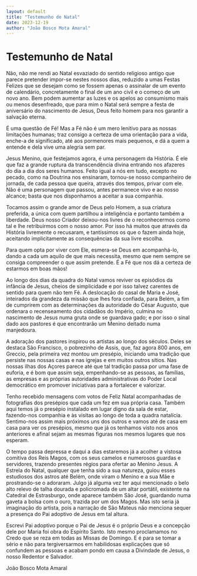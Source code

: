 ```yaml
---
layout: default
title: "Testemunho de Natal"
date: 2023-12-19
author: "João Bosco Mota Amaral"
---
```

# Testemunho de Natal

Não, não me rendi ao Natal esvaziado do sentido religioso antigo que parece pretender impor-se nestes nossos dias, reduzido a umas Festas Felizes que se desejam como se fossem apenas o assinalar de um evento de calendário, concretamente o final de um ano civil e o começo de um novo ano. Bem podem aumentar as luzes e os apelos ao consumismo mais ou menos desenfreado, que para mim o Natal será sempre a festa de aniversário do nascimento de Jesus, Deus feito homem para nos garantir a salvação eterna.

É uma questão de Fé! Mas a Fé não é um mero lenitivo para as nossas limitações humanas; traz consigo a certeza de uma orientação para a vida, enche-a de significado, até aos pormenores mais pequenos, e dá a quem a entende e dela vive uma alegria sem par.

Jesus Menino, que festejamos agora, é uma personagem da História. É ele que faz a grande ruptura da transcendência divina entrando nos afazeres do dia a dia dos seres humanos. Feito igual a nós em tudo, excepto no pecado, como na Doutrina nos ensinaram, tornou-se nosso companheiro de jornada, de cada pessoa que queira, através dos tempos, privar com ele. Não é uma personagem que passou, antes permanece vivo e ao nosso alcance; basta que nos disponhamos a aceitar a sua companhia.

Tocamos assim o grande amor de Deus pelo Homem, a sua criatura preferida, a única com quem partilhou a inteligência e portanto também a liberdade. Deus nosso Criador deixou-nos livres de o reconhecermos como tal e lhe retribuirmos com o nosso amor. Por isso há muitos que através da História livremente o recusaram, e tantíssimos os que o fazem ainda hoje, aceitando implicitamente as consequências da sua livre escolha.

Para quem opta por viver com Ele, esmera-se Deus em acompanhá-lo, dando a cada um aquilo de que mais necessita, mesmo que nem sempre se consiga compreender o que assim pretende. É a Fé que nos dá a certeza de estarmos em boas mãos!

Ao longo dos dias da quadra do Natal vamos reviver os episódios da infância de Jesus, cheios de simplicidade e por isso talvez carentes de sentido para quem não tem Fé. A deslocação do casal de Maria e José, inteirados da grandeza da missão que lhes fora confiada, para Belém, a fim de cumprirem com as determinações da autoridade do César Augusto, que ordenara o recenseamento dos cidadãos do Império, culmina no nascimento de Jesus numa gruta onde se guardava gado; e por isso o sinal dado aos pastores é que encontrarão um Menino deitado numa manjedoura.

A adoração dos pastores inspirou os artistas ao longo dos séculos. Deles se destaca São Francisco, o pobrezinho de Assis, que, faz agora 800 anos, em Greccio, pela primeira vez montou um presépio, iniciando uma tradição que persiste nas nossas casas e nas igrejas e em muitos outros sítios. Nas nossas ilhas dos Açores parece até que tal tradição passa por uma fase de euforia, e é bom que assim seja, empenhando-se as pessoas, as famílias, as empresas e as próprias autoridades administrativas do Poder Local democrático em promover iniciativas para a fortalecer e valorizar.

Tenho recebido mensagens com votos de Feliz Natal acompanhadas de fotografias dos presépios que cada um fez em sua própria casa. Também aqui temos já o presépio instalado em lugar digno da sala de estar, fazendo-nos companhia e às visitas ao longo de toda a quadra natalícia. Sentimo-nos assim mais próximos uns dos outros e vamos até de casa em casa para ver os presépios, mesmo que já os tenhamos visto nos anos anteriores e afinal sejam as mesmas figuras nos mesmos lugares que nos esperam.

O tempo passa depressa e daqui a dias estaremos já a acolher a vistosa comitiva dos Reis Magos, com os seus camelos e numerosos guardas e servidores, trazendo presentes régios para ofertar ao Menino Jesus. A Estrela do Natal, qualquer que tenha sido a sua natureza, guiou esses estudiosos dos astros até Belém, onde viram o Menino e a sua Mãe e prostrando-se o adoraram. Julgo já alguma vez ter aqui mencionado o belo alto relevo de talha dourada e policromada de um altar portátil, existente na Catedral de Estrasburgo, onde aparece também São José, guardando numa gaveta a bolsa com o ouro, trazida por um dos Magos. Mas isto seria já imaginação do artista, pois a narração de São Mateus não menciona sequer a presença do Pai adoptivo de Jesus em tal altura.

Escrevi Pai adoptivo porque o Pai de Jesus é o próprio Deus e a concepção dele por Maria foi obra do Espírito Santo. Isto mesmo proclamamos no Credo que se reza em todas as Missas de Domingo. E é para se tomar a sério e não para tergiversarmos em habilidosas explicações que só confundem as pessoas e acabam pondo em causa a Divindade de Jesus, o nosso Redentor e Salvador.

João Bosco Mota Amaral